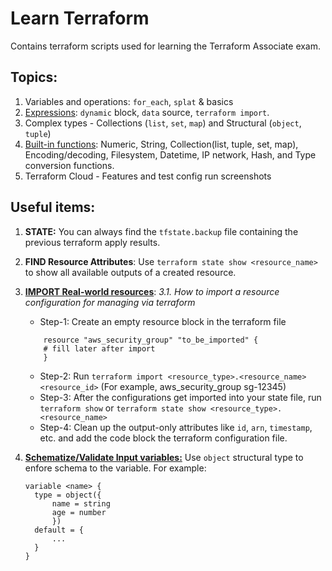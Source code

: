# Learn Terraform
Contains terraform scripts used for learning the Terraform Associate exam.

## Topics:

1. Variables and operations: `for_each`, `splat` & basics
2. [Expressions](https://developer.hashicorp.com/terraform/language/expressions): `dynamic` block, `data` source, `terraform import`.
3. Complex types - Collections (`list`, `set`, `map`) and Structural (`object`, `tuple`)
4. [Built-in functions](https://developer.hashicorp.com/terraform/language/functions/): Numeric, String, Collection(list, tuple, set, map), Encoding/decoding, Filesystem, Datetime, IP network, Hash, and Type conversion functions.
5. Terraform Cloud - Features and test config run screenshots

## Useful items:

1. **STATE:** You can always find the `tfstate.backup` file containing the previous terraform apply results.

2. **FIND Resource Attributes**: Use `terraform state show <resource_name>` to show all available outputs of a created resource.

3. **[IMPORT Real-world resources](https://developer.hashicorp.com/terraform/language/import)**:
  _3.1. How to import a resource configuration for managing via terraform_
   - Step-1: Create an empty resource block in the terraform file 
    ```hcl
        resource "aws_security_group" "to_be_imported" {
        # fill later after import
        }
    ```
    - Step-2: Run `terraform import <resource_type>.<resource_name> <resource_id>` (For example, aws_security_group sg-12345)
    - Step-3: After the configurations get imported into your state file, run `terraform show` or `terraform state show <resource_type>.<resource_name>`
    - Step-4: Clean up the output-only attributes like `id`, `arn`, `timestamp`, etc. and add the code block the terraform configuration file.

4. **[Schematize/Validate Input variables:](https://developer.hashicorp.com/terraform/language/values/)** Use `object` structural type to enfore schema to the variable. For example: 
   ```hcl
   variable <name> {
     type = object({
         name = string
         age = number
         })
     default = {
         ...
     }
   }
   ```